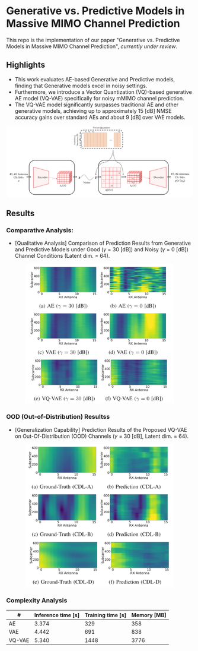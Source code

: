 # Generative vs. Predictive Models in Massive MIMO Channel Prediction

This repo is the implementation of our paper "Generative vs. Predictive Models in Massive MIMO Channel Prediction", <em>currently under review</em>.


## Highlights
- This work evaluates AE-based Generative and Predictive models, finding that Generative models excel in noisy settings. 
- Furthermore, we introduce a Vector Quantization (VQ)-based generative AE model (VQ-VAE) specifically for noisy mMIMO channel prediction. 
- The VQ-VAE model significantly surpasses traditional AE and other generative models, achieving up to approximately 15 [dB] NMSE accuracy gains over standard AEs and about 9 [dB] over VAE models.

<div align="center">
<img src="figure/fig1.png" alt="overview_vqvae" width="600" style="float:center" />
</div>


## Results

### Comparative Analysis: 
- [Qualitative Analysis] Comparison of Prediction Results from Generative and Predictive Models under Good ($γ$ = 30 [dB]) and Noisy ($γ$ = 0 [dB]) Channel Conditions (Latent dim. = 64).
<div align="center">
<img src="figure/fig2.png" alt="overview_vqvae" width="400" style="float:center" />
</div>

### OOD (Out-of-Distribution) Resultss

- [Generalization Capability] Prediction Results of the Proposed VQ-VAE on Out-Of-Distribution (OOD) Channels ($γ$ = 30 [dB], Latent dim. = 64).
<div align="center">
<img src="figure/fig3.png" alt="overview_vqvae" width="400" style="float:center" />
</div>

### Complexity Analysis

| #       | Inference time [s] | Training time [s]  | Memory [MB]  |
| ------- | ------------------ | ------------------ | ------------ |
| AE      | 3.374              | 329                | 358          |
| VAE     | 4.442              | 691                | 838          |
| VQ-VAE  | 5.340              | 1448               | 3776          |
